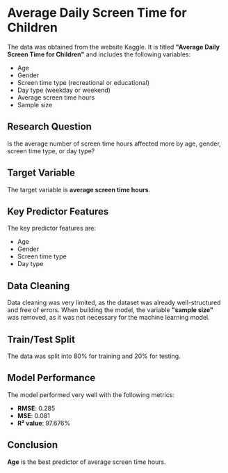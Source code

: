 # Average Daily Screen Time for Children

The data was obtained from the website Kaggle. It is titled **"Average Daily Screen Time for Children"** and includes the following variables:
- Age
- Gender
- Screen time type (recreational or educational)
- Day type (weekday or weekend)
- Average screen time hours
- Sample size

## Research Question
Is the average number of screen time hours affected more by age, gender, screen time type, or day type?

## Target Variable
The target variable is **average screen time hours**.

## Key Predictor Features
The key predictor features are:
- Age
- Gender
- Screen time type
- Day type

## Data Cleaning
Data cleaning was very limited, as the dataset was already well-structured and free of errors. When building the model, the variable **"sample size"** was removed, as it was not necessary for the machine learning model.

## Train/Test Split
The data was split into 80% for training and 20% for testing.

## Model Performance
The model performed very well with the following metrics:
- **RMSE**: 0.285
- **MSE**: 0.081
- **R² value**: 97.676%

## Conclusion
**Age** is the best predictor of average screen time hours.
